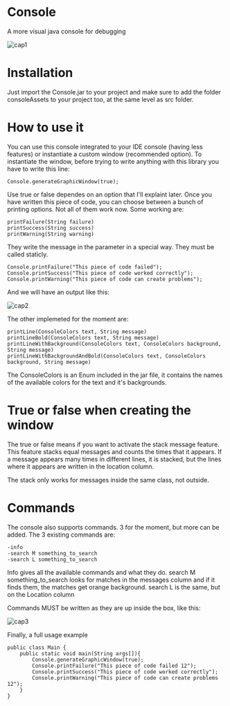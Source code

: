 # Console
A more visual java console for debugging


![cap1](https://user-images.githubusercontent.com/36163709/43843208-4ee313ea-9b27-11e8-84ad-28c8d34f01e4.png)

# Installation
Just import the Console.jar to your project and make sure to add the folder consoleAssets to your project too, at the same level as src folder.

# How to use it
You can use this console integrated to your IDE console (having less features) or instantiate a custom window (recommended option).
To instantiate the window, before trying to write anything with this library you have to write this line:
    
    Console.generateGraphicWindow(true);

Use true or false dependes on an option that I'll explaint later.
Once you have written this piece of code, you can choose between a bunch of printing options. Not all of them work now. Some working are:

    printFailure(String failure)
    printSuccess(String success)
    printWarning(String warning)

They write the message in the parameter in a special way. They must be called staticly.

    Console.printFailure("This piece of code failed");
    Console.printSuccess("This piece of code worked correctly");
    Console.printWarning("This piece of code can create problems");
    
And we will have an output like this:

![cap2](https://user-images.githubusercontent.com/36163709/43843977-fda14568-9b28-11e8-95d9-fceef6e88e04.png)

The other implemeted for the moment are:

    printLine(ConsoleColors text, String message)
    printLineBold(ConsoleColors text, String message)
    printLineWithBackground(ConsoleColors text, ConsoleColors background, String message)
    printLineWithBackgroundAndBold(ConsoleColors text, ConsoleColors background, String message)

The ConsoleColors is an Enum included in the jar file, it contains the names of the available colors for the text and it's backgrounds.

# True or false when creating the window
The true or false means if you want to activate the stack message feature. This feature stacks equal messages and counts the times that it appears. If a message appears many times in different lines, it is stacked, but the lines where it appears are written in the location column.

The stack only works for messages inside the same class, not outside.

# Commands
The console also supports commands. 3 for the moment, but more can be added. The 3 existing commands are:

    -info
    -search M something_to_search
    -search L something_to_search

Info gives all the available commands and what they do. search M something_to_search looks for matches in the messages column and if it finds them, the matches get orange background. search L is the same, but on the Location column

Commands MUST be written as they are up inside the box, like this:

![cap3](https://user-images.githubusercontent.com/36163709/43844632-7dfcf1de-9b2a-11e8-9593-7ff62fffb8ce.png)

Finally, a full usage example
    
    public class Main {
        public static void main(String args[]){
            Console.generateGraphicWindow(true);
            Console.printFailure("This piece of code failed 12");
            Console.printSuccess("This piece of code worked correctly");
            Console.printWarning("This piece of code can create problems 12");
        }
    }
